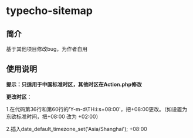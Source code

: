 # typecho-sitemap
## 简介
基于其他项目修改bug，为作者自用
## 使用说明
**提示：只适用于中国标准时区，其他时区在Action.php修改**

**更改时区**：

1.在代码第36行和第60行的'Y-m-d\TH:i:s\+08\:00'，把+08\:00更改。（如设置为东欧标准时间，把+08\:00 改为 +02\:00）

2.插入date_default_timezone_set('Asia/Shanghai'); 
\+08&#x3A;00
